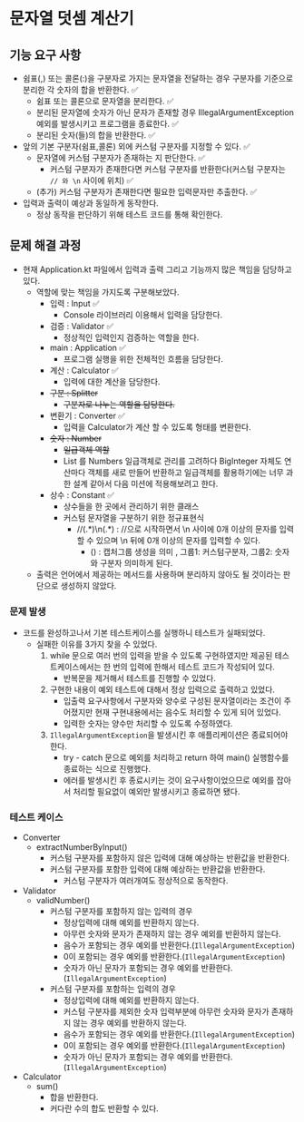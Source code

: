 # 문자열 덧셈 계산기 

## 기능 요구 사항
- 쉼표(,) 또는 콜론(:)을 구분자로 가지는 문자열을 전달하는 경우 구분자를 기준으로 분리한 각 숫자의 합을 반환한다. ✅
  - 쉼표 또는 콜론으로 문자열을 분리한다. ✅
  - 분리된 문자열에 숫자가 아닌 문자가 존재할 경우 IllegalArgumentException 예외를 발생시키고 프로그램을 종료한다. ✅
  - 분리된 숫자(들)의 합을 반환한다.  ✅
- 앞의 기본 구분자(쉼표,콜론) 외에 커스텀 구분자를 지정할 수 있다. ✅
  - 문자열에 커스텀 구분자가 존재하는 지 판단한다. ✅
    - 커스텀 구분자가 존재한다면 커스텀 구분자를 반환한다(커스텀 구분자는 `// 와 \n` 사이에 위치) ✅
  - (추가) 커스텀 구분자가 존재한다면 필요한 입력문자만 추출한다. ✅
- 입력과 출력이 예상과 동일하게 동작한다. 
  - 정상 동작을 판단하기 위해 테스트 코드를 통해 확인한다. 
  
## 문제 해결 과정
- 현재 Application.kt 파일에서 입력과 출력 그리고 기능까지 많은 책임을 담당하고 있다.
  - 역할에 맞는 책임을 가지도록 구분해보았다.
    - 입력 : Input ✅
      - Console 라이브러리 이용해서 입력을 담당한다.
    - 검증 : Validator ✅
      - 정상적인 입력인지 검증하는 역할을 한다.
    - main : Application ✅
      - 프로그램 실행을 위한 전체적인 흐름을 담당한다.
    - 계산 : Calculator ✅
      - 입력에 대한 계산을 담당한다.
    - ~~구분 : Splitter~~
      - ~~구분자로 나누는 역할을 담당한다.~~
    - 변환기 : Converter ✅
      - 입력을 Calculator가 계산 할 수 있도록 형태를 변환한다.
    - ~~숫자 : Number~~
      - ~~일급객체 역할~~
      - List<BigInteger> 를 Numbers 일급객체로 관리를 고려하다 BigInteger 자체도 연산마다 객체를 새로 만들어 반환하고
        일급객체를 활용하기에는 너무 과한 설계 같아서 다음 미션에 적용해보려고 한다. 
    - 상수 : Constant ✅
      - 상수들을 한 곳에서 관리하기 위한 클래스
      - 커스텀 문자열을 구분하기 위한 정규표현식
        - //(.\*)\\n(.\*) : //으로 시작하면서 \n 사이에 0개 이상의 문자를 입력할 수 있으며 \n 뒤에 0개 이상의 문자를 입력할 수 있다.
          - () : 캡처그룹 생성을 의미 , 그룹1: 커스텀구분자, 그룹2: 숫자와 구분자 의미하게 된다.
  - 출력은 언어에서 제공하는 메서드를 사용하며 분리하지 않아도 될 것이라는 판단으로 생성하지 않았다.

### 문제 발생
- 코드를 완성하고나서 기본 테스트케이스를 실행하니 테스트가 실패되었다.
  - 실패한 이유를 3가지 찾을 수 있었다.
    1. while 문으로 여러 번의 입력을 받을 수 있도록 구현하였지만 제공된 테스트케이스에서는 한 번의 입력에 한해서 테스트 코드가 작성되어 있다.
       - 반복문을 제거해서 테스트를 진행할 수 있었다.
    2. 구현한 내용이 예외 테스트에 대해서 정상 입력으로 출력하고 있었다.
       - 입출력 요구사항에서 구분자와 양수로 구성된 문자열이라는 조건이 주어졌지만 현재 구현내용에서는 음수도 처리할 수 있게 되어 있었다.
       - 입력한 숫자는 양수만 처리할 수 있도록 수정하였다.
    3. `IllegalArgumentException`을 발생시킨 후 애플리케이션은 종료되어야 한다.
       - try - catch 문으로 예외를 처리하고 return 하여 main() 실행함수를 종료하는 식으로 진행했다.
       - 에러를 발생시킨 후 종료시키는 것이 요구사항이었으므로 예외를 잡아서 처리할 필요없이 예외만 발생시키고 종료하면 됐다.

### 테스트 케이스
- Converter
  - extractNumberByInput()
    - 커스텀 구분자를 포함하지 않은 입력에 대해 예상하는 반환값을 반환한다.
    - 커스텀 구분자를 포함한 입력에 대해 예상하는 반환값을 반환한다.
      - 커스텀 구분자가 여러개여도 정상적으로 동작한다.
- Validator
  - validNumber()
    - 커스텀 구분자를 포함하지 않는 입력의 경우 
      - 정상입력에 대해 예외를 반환하지 않는다.
      - 아무런 숫자와 문자가 존재하지 않는 경우 예외를 반환하지 않는다.
      - 음수가 포함되는 경우 예외를 반환한다.(`IllegalArgumentException`)
      - 0이 포함되는 경우 예외를 반환한다.(`IllegalArgumentException`)
      - 숫자가 아닌 문자가 포함되는 경우 예외를 반환한다.(`IllegalArgumentException`)
    - 커스텀 구분자를 포함하는 입력의 경우
      - 정상입력에 대해 예외를 반환하지 않는다.
      - 커스텀 구분자를 제외한 숫자 입력부분에 아무런 숫자와 문자가 존재하지 않는 경우 예외를 반환하지 않는다.
      - 음수가 포함되는 경우 예외를 반환한다.(`IllegalArgumentException`)
      - 0이 포함되는 경우 예외를 반환한다.(`IllegalArgumentException`)
      - 숫자가 아닌 문자가 포함되는 경우 예외를 반환한다.(`IllegalArgumentException`)
- Calculator
  - sum()
    - 합을 반환한다.
    - 커다란 수의 합도 반환할 수 있다.
